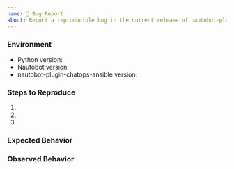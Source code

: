 ```yaml
---
name: 🐛 Bug Report
about: Report a reproducible bug in the current release of nautobot-plugin-chatops-ansible
---
```


### Environment
* Python version:  <!-- Example: 3.7.7 -->
* Nautobot version:  <!-- Example: 2.8.4 -->
* nautobot-plugin-chatops-ansible version:  <!-- Example: 1.0.0 -->

<!--
    Describe in detail the exact steps that someone else can take to reproduce
    this bug using the current release.
-->
### Steps to Reproduce
1.
2.
3.

<!-- What did you expect to happen? -->
### Expected Behavior


<!-- What happened instead? -->
### Observed Behavior